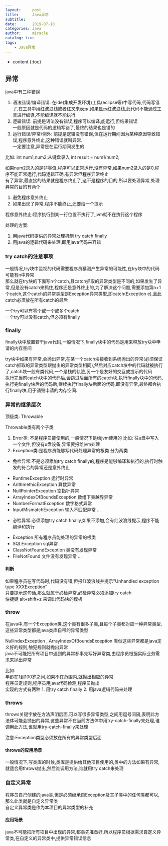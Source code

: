 ```yaml
---
layout:     post
title:      Java异常
subtitle:   
date:       2019-07-10
categories: Java
author:     miracle
catalog: true
tags:
    - Java异常
---
```

* content
{:toc}
## 异常

java中有三种错误

1. 语法错误/编译错误:
	在ide(集成开发环境)工具(eclipse等)中写代码,代码写错了,在工具中用红波浪线或者红叉来表示,如果显示红波浪线,此代码不能通过工具进行编译,不能编译就不能执行
2. 逻辑错误:
    前提是语法没有错误,程序可以编译,能运行,但结果错误  
    一般原因就是代码的逻辑写错了,最终的结果也是错的
3. 运行错误/异常/例外:
    前提是逻辑没有错误,但在运行期间因为某种原因导致错误,程序意外终止,这种错误就叫异常.  
    一定要注意,异常是在运行期间发生的

  

比如:
   int num1,num2;从键盘录入
   int result = num1/num2;
   
   如果num2录入的是非零值,程序可以正常运行,没有异常,如果num2录入的是0,程序不能正常运行,代码逻辑正确,有异常但程序异常终止  
 有了异常,最直接的结果就是程序终止了,这不是程序的目的,所以要处理异常,处理异常的目的有两个
 
1. 避免程序意外终止
2. 如果出现了异常,程序不能终止,还要给一个提示
  
程序意外终止:程序执行到某一行位置不执行了,jvm就不在执行这个程序

处理的方案:
1. 用java代码提供的异常处理机制  try catch finally
2. 用java的逻辑代码来处理,即用java代码来容错

### try catch的注意事项

 一般情况,try块中监视的代码需要程序员猜测产生异常的可能性,在try块中的代码可能有n中异常  
 那么就在try块的下面写n个catch,且catch抓取的异常类型是不同的,如果发生了异常,但是没有catch来抓住,程序还是意外终止的,为了解决这个问题,需要添加第n+1个catch,这个catch的异常类型是Exception异常类型,即catch(Exception e),且此catch必须放在所有catch的最后  

 一个try可以有零个或一个或多个catch  
 一个try可以没有catch,但必须有finally  

### finally

 finally块中放置若干java代码,一般情况下,finally块中的代码是用来释放try块中申请的内存空间

 try块中如果有异常,会抛出异常,在某一个catch块接收到系统抛出的异常(必须保证catch抓取的异常类型跟抛出的异常类型相同),然后对应catch块中的代码就被执行了,catch块一般有类代码,一个是栈的轨迹,另一个是友好的交互或提示的代码  
 执行完当前catch块中的代码后,会跳过后面所有的catch块,执行finally块中的代码,执行完finally块后的代码后,继续执行finally块后面的代码,即没有异常,最终都会执行finally块.用于销毁申请的内存空间.

### 异常的继承层次

顶级类: Throwable  

Throwable类有两个子类

 1. Error类: 不是程序员能使用的,一般情况下是给jvm使用的
   比如:
 	  往u盘中写入一个文件,但没有u盘设备,异常要报给jvm处理
 2. Exception类:是程序员能够写代码处理异常的根类
  分为两类
   - 免检异常:不是必须添加try catch finally的,程序是能够编译和执行的,执行时触发的符合的异常还是意外终止 
   * RuntimeException  运行时异常
   * ArithmethicException  算数异常
   * NullPointerException  空指针异常
   * ArrayIndexOfBoundsException  数组下表越界异常
   * NumberFormatException  数字格式异常
   * InputMismatchException  输入不匹配异常
   ...
   
   - 必检异常:必须添加try catch finally,如果不添加,会有红波浪线提示,程序不能编译和执行
   * Exception  所有程序员能处理的异常的根类
   * SQLException  sql异常
   * ClassNotFoundException  类没有发现异常
   * FileNotFound  文件没有发现异常
   ...

#### 判断

  如果程序员在写代码时,代码没有错,但报红波浪线并提示"Unhandled exception type XXXException"  
  只要提示这句话,那么就属于必检异常,必检异常必须添加try catch  
  快捷键 alt+shift+z 来调出代码块的模板



### throw

 在java中,有一个Exception类,这个类有很多子类,且每个子类都对应一种异常类型,这些异常类型都是java类库自带的异常类型  
 
   NullIndexException , ArrayIndexOfBoundsException 类似这些异常都是java定义好的规则,触犯规则就抛出异常  
   java不可能把所有项目中遇到的异常都事先写好异常类,由程序员根据实际业务需求来抛出异常  

   比如:  
     年龄在1到100岁之间,如果不在范围内,就抛出相应的异常  
     程序员定规则,程序员用java代码检测,程序员抛出  
   实现的方式有两种
    1. 用try catch finally
    2. 用java逻辑代码来处理
   
   

### throws

 throws关键字放在方法声明后面,可以写很多异常类型,之间用逗号间隔,表明此方法体可能会抛出的异常,这些异常不在当前方法体中用try-catch-finally来处理,谁调用此方法,谁就用try-catch-finally来处理

注意:Exception类型必须放在所有的异常类型后面

#### throws的应用场景

一般情况下,写类库的时候,类库是提供给其他项目使用的,类中的方法如果有异常,就适合用throws抛出,然后谁调用方法,谁就用try catch来处理  

### 自定义异常
 程序员自己创建的java类,但是必须继承自Exception及其子类中的任何类都可以,那么此类就是自定义异常类  
 自定义异常类是作为本项目的异常类型的补充

#### 应用场景

 java不可能把所有项目中出现的异常,都事先准备好,所以程序员根据需求自定义异常类,在自定义的异常类中,提供异常错误信息












